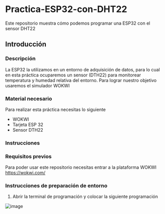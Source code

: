 # Practica-ESP32-con-DHT22
Este repositorio muestra cómo podemos programar una ESP32 con el sensor DHT22
## Introducción 

### Descripción 
La ESP32 la utilizamos en un entorno de adquisición de datos, para lo cual en esta práctica ocuparemos un sensor (DTH22) para monitorear temperatura y humedad relativa del entorno. Para lograr nuestro objetivo usaremos el simulador WOKWI

### Material necesario 

Para realizar esta práctica necesitas lo siguiente

- WOKWI
- Tarjeta ESP 32
- Sensor DTH22

### Instrucciones 

### Requisitos previos 

Para poder usar este repositorio necesitas entrar a la plataforma WOKWI 
https://wokwi.com/

### Instrucciones de preparación de entorno 
1. Abrir la terminal de programación y colocar la siguiente programación
   
![image](https://github.com/user-attachments/assets/d48dcab1-a653-42a2-ab88-4677fd9fa2e8)
